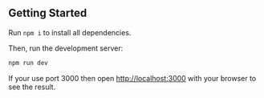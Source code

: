 ## Getting Started

Run `npm i` to install all dependencies.

Then, run the development server:

```bash
npm run dev
```

If your use port 3000 then open [http://localhost:3000](http://localhost:3000) with your browser to see the result.
